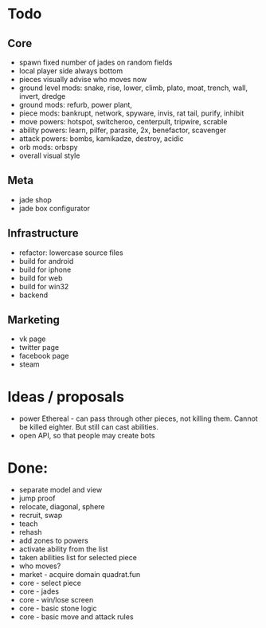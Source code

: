 # Todo

## Core
- spawn fixed number of jades on random fields
- local player side always bottom
- pieces visually advise who moves now
- ground level mods: snake, rise, lower, climb, plato, moat, trench, wall, invert, dredge
- ground mods:       refurb, power plant, 
- piece mods:        bankrupt, network, spyware, invis, rat tail, purify, inhibit
- move powers:       hotspot, switcheroo, centerpult, tripwire, scrable
- ability powers:    learn, pilfer, parasite, 2x, benefactor, scavenger
- attack powers:     bombs, kamikadze, destroy, acidic
- orb mods:          orbspy
- overall visual style

## Meta
- jade shop
- jade box configurator

## Infrastructure
- refactor: lowercase source files
- build for android
- build for iphone
- build for web
- build for win32
- backend

## Marketing
- vk page
- twitter page
- facebook page
- steam

# Ideas / proposals
- power Ethereal - can pass through other pieces, not killing them. Cannot be killed eighter. But still can cast abilities.
- open API, so that people may create bots

# Done:
- separate model and view
- jump proof
- relocate, diagonal, sphere
- recruit, swap
- teach
- rehash
- add zones to powers
- activate ability from the list
- taken abilities list for selected piece
- who moves?
- market - acquire domain quadrat.fun
- core - select piece
- core - jades
- core - win/lose screen
- core - basic stone logic
- core - basic move and attack rules